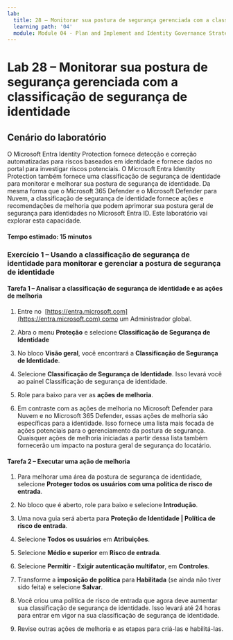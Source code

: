 ```yaml
---
lab:
  title: 28 – Monitorar sua postura de segurança gerenciada com a classificação de segurança de identidade
  learning path: '04'
  module: Module 04 - Plan and Implement and Identity Governance Strategy
---
```


# Lab 28 – Monitorar sua postura de segurança gerenciada com a classificação de segurança de identidade

## Cenário do laboratório

O Microsoft Entra Identity Protection fornece detecção e correção automatizadas para riscos baseados em identidade e fornece dados no portal para investigar riscos potenciais. O Microsoft Entra Identity Protection também fornece uma classificação de segurança de identidade para monitorar e melhorar sua postura de segurança de identidade.  Da mesma forma que o Microsoft 365 Defender e o Microsoft Defender para Nuvem, a classificação de segurança de identidade fornece ações e recomendações de melhoria que podem aprimorar sua postura geral de segurança para identidades no Microsoft Entra ID.  Este laboratório vai explorar esta capacidade. 

#### Tempo estimado: 15 minutos

### Exercício 1 – Usando a classificação de segurança de identidade para monitorar e gerenciar a postura de segurança de identidade

#### Tarefa 1 – Analisar a classificação de segurança de identidade e as ações de melhoria

1. Entre no  [https://entra.microsoft.com](https://entra.microsoft.com) como um Administrador global.

2. Abra o menu **Proteção** e selecione **Classificação de Segurança de Identidade**

3. No bloco **Visão geral**, você encontrará a **Classificação de Segurança de Identidade**.

4. Selecione **Classificação de Segurança de Identidade**.  Isso levará você ao painel Classificação de segurança de identidade.

5. Role para baixo para ver as **ações de melhoria**.

6. Em contraste com as ações de melhoria no Microsoft Defender para Nuvem e no Microsoft 365 Defender, essas ações de melhoria são específicas para a identidade.  Isso fornece uma lista mais focada de ações potenciais para o gerenciamento da postura de segurança.  Quaisquer ações de melhoria iniciadas a partir dessa lista também fornecerão um impacto na postura geral de segurança do locatário. 

#### Tarefa 2 – Executar uma ação de melhoria

1. Para melhorar uma área da postura de segurança de identidade, selecione **Proteger todos os usuários com uma política de risco de entrada**.

2. No bloco que é aberto, role para baixo e selecione **Introdução**.

3. Uma nova guia será aberta para **Proteção de Identidade | Política de risco de entrada**.

4. Selecione **Todos os usuários** em **Atribuições**.

5. Selecione **Médio e superior** em **Risco de entrada**.

6. Selecione **Permitir** - **Exigir autenticação multifator**, em **Controles**.

7. Transforme a **imposição de política** para **Habilitada** (se ainda não tiver sido feita) e selecione **Salvar**.

8. Você criou uma política de risco de entrada que agora deve aumentar sua classificação de segurança de identidade.  Isso levará até 24 horas para entrar em vigor na sua classificação de segurança de identidade.

9. Revise outras ações de melhoria e as etapas para criá-las e habilitá-las.
